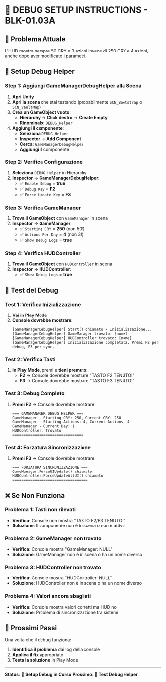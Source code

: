 # 🐛 **DEBUG SETUP INSTRUCTIONS - BLK-01.03A**

## 🎯 **Problema Attuale**
L'HUD mostra sempre 50 CRY e 3 azioni invece di 250 CRY e 4 azioni, anche dopo aver modificato i parametri.

## 🔧 **Setup Debug Helper**

### **Step 1: Aggiungi GameManagerDebugHelper alla Scena**
1. **Apri Unity**
2. **Apri la scena** che stai testando (probabilmente `SCN_Bootstrap` o `SCN_VaultMap`)
3. **Crea un GameObject vuoto**:
   - **Hierarchy** → **Click destro** → **Create Empty**
   - **Rinominalo**: `DEBUG_Helper`
4. **Aggiungi il componente**:
   - **Seleziona** `DEBUG_Helper`
   - **Inspector** → **Add Component**
   - **Cerca**: `GameManagerDebugHelper`
   - **Aggiungi** il componente

### **Step 2: Verifica Configurazione**
1. **Seleziona** `DEBUG_Helper` in Hierarchy
2. **Inspector** → **GameManagerDebugHelper**:
   - ✅ `Enable Debug` = **true**
   - ✅ `Debug Key` = **F2**
   - ✅ `Force Update Key` = **F3**

### **Step 3: Verifica GameManager**
1. **Trova il GameObject** con `GameManager` in scena
2. **Inspector** → **GameManager**:
   - ✅ `Starting CRY` = **250** (non 50!)
   - ✅ `Actions Per Day` = **4** (non 3!)
   - ✅ `Show Debug Logs` = **true**

### **Step 4: Verifica HUDController**
1. **Trova il GameObject** con `HUDController` in scena
2. **Inspector** → **HUDController**:
   - ✅ `Show Debug Logs` = **true**

## 🧪 **Test del Debug**

### **Test 1: Verifica Inizializzazione**
1. **Vai in Play Mode**
2. **Console dovrebbe mostrare**:
   ```
   [GameManagerDebugHelper] Start() chiamato - Inizializzazione...
   [GameManagerDebugHelper] GameManager trovato: [nome]
   [GameManagerDebugHelper] HUDController trovato: [nome]
   [GameManagerDebugHelper] Inizializzazione completata. Premi F2 per debug, F3 per sync.
   ```

### **Test 2: Verifica Tasti**
1. **In Play Mode**, premi e **tieni premuto**:
   - **F2** → Console dovrebbe mostrare "TASTO F2 TENUTO!"
   - **F3** → Console dovrebbe mostrare "TASTO F3 TENUTO!"

### **Test 3: Debug Completo**
1. **Premi F2** → Console dovrebbe mostrare:
   ```
   === GAMEMANAGER DEBUG HELPER ===
   GameManager - Starting CRY: 250, Current CRY: 250
   GameManager - Starting Actions: 4, Current Actions: 4
   GameManager - Current Day: 1
   HUDController: Trovato
   ================================
   ```

### **Test 4: Forzatura Sincronizzazione**
1. **Premi F3** → Console dovrebbe mostrare:
   ```
   === FORZATURA SINCRONIZZAZIONE ===
   GameManager.ForceUIUpdate() chiamato
   HUDController.ForceUpdateAllUI() chiamato
   ==================================
   ```

## ❌ **Se Non Funziona**

### **Problema 1: Tasti non rilevati**
- **Verifica**: Console non mostra "TASTO F2/F3 TENUTO!"
- **Soluzione**: Il componente non è in scena o non è attivo

### **Problema 2: GameManager non trovato**
- **Verifica**: Console mostra "GameManager: NULL"
- **Soluzione**: GameManager non è in scena o ha un nome diverso

### **Problema 3: HUDController non trovato**
- **Verifica**: Console mostra "HUDController: NULL"
- **Soluzione**: HUDController non è in scena o ha un nome diverso

### **Problema 4: Valori ancora sbagliati**
- **Verifica**: Console mostra valori corretti ma HUD no
- **Soluzione**: Problema di sincronizzazione tra sistemi

## 🚀 **Prossimi Passi**
Una volta che il debug funziona:
1. **Identifica il problema** dai log della console
2. **Applica il fix** appropriato
3. **Testa la soluzione** in Play Mode

---

**Status**: 🔧 **Setup Debug in Corso**
**Prossimo**: 🧪 **Test Debug Helper**

